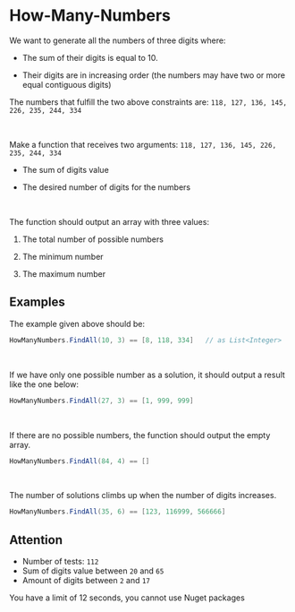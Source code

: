 
# How-Many-Numbers

We want to generate all the numbers of three digits where:

 - The sum of their digits is equal to 10.
 
 - Their digits are in increasing order (the numbers may have two or more equal contiguous digits)

The numbers that fulfill the two above constraints are:  `118, 127, 136, 145, 226, 235, 244, 334`

<br>

Make a function that receives two arguments: `118, 127, 136, 145, 226, 235, 244, 334`

 - The sum of digits value
 
 - The desired number of digits for the numbers

<br>

The function should output an array with three values:   

 1. The total number of possible numbers
 
 2. The minimum number
 
 3. The maximum number


## Examples

The example given above should be:
```csharp
HowManyNumbers.FindAll(10, 3) == [8, 118, 334]   // as List<Integer>
```

<br>

If we have only one possible number as a solution, it should output a result like the one below:
```csharp
HowManyNumbers.FindAll(27, 3) == [1, 999, 999]
```

<br>

If there are no possible numbers, the function should output the empty array.
```csharp
HowManyNumbers.FindAll(84, 4) == []
```

<br>

The number of solutions climbs up when the number of digits increases.
```csharp
HowManyNumbers.FindAll(35, 6) == [123, 116999, 566666]
```

## Attention

-   Number of tests:  `112`
-   Sum of digits value between  `20`  and  `65`
-   Amount of digits between  `2`  and  `17`

You have a limit of 12 seconds, you cannot use Nuget packages
